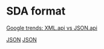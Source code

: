 # SDA format

[Google trends: XML.api vs JSON.api](https://trends.google.com/trends/explore?date=2005-05-18%202025-05-18&q=xml%20api,json%20api)

[JSON](https://github.com/bavla/symData/tree/master/format/JSON)
[JSON](./JSON)

